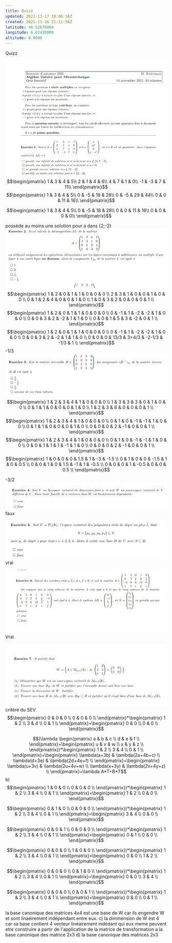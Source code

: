 ```yaml
---
title: Quizz
updated: 2021-11-17 10:06:10Z
created: 2021-11-16 21:11:56Z
latitude: 46.52670000
longitude: 6.62430000
altitude: 0.0000
---
```


Quizz

![a0a4e7c1d56c754c31a5a3d71d29eeca.png](../../_resources/a0a4e7c1d56c754c31a5a3d71d29eeca.png)
$$\begin{pmatrix}
1 & 3 & 4 & 5\\
2 & 1 & 4 & 6\\
4 & 7 & 1 & 0\\
-1 & -3 & 7 & 11\\
\end{pmatrix}$$
$$\begin{pmatrix}
1 & 3 & 4 & 5\\
0 & -5 & 18 & 28\\
0 & -5 & 29 & 44\\
0 & 0 & 11 & 16\\
\end{pmatrix}$$ 

$$\begin{pmatrix}
1 & 3 & 4 & 5\\
0 & -5 & 18 & 28\\
0 & 0 & 11 & 16\\
0 & 0 & 0 & 0\\
\end{pmatrix}$$ 

possède au moins une solution pour a dans {2;-2}
![844eae240ebd62aea50720e80fc43c2e.png](../../_resources/844eae240ebd62aea50720e80fc43c2e.png)
$$\begin{pmatrix}
1 & 2 & 0 & 1 & 1 & 0 & 0 & 0 \\
2 & 3 & 1 & 0 & 0 & 1 & 0 & 0 \\
0 & 1 & 2 & 4 & 0 & 0 & 1 & 0 \\
1 & 0 & 3 & 2 & 0 & 0 & 0 & 1 \\
\end{pmatrix}$$ 
$$\begin{pmatrix}
1 & 2 & 0 & 1 & 1 & 0 & 0 & 0 \\
0 & -1 & 1 & -2 & -2 & 1 & 0 & 0 \\
0 & 0 & 3 & 2 & -2 & 1 & 1 & 0 \\
0 & 0 & 1 & 5 & 3 & -2 & 0 & 1 \\
\end{pmatrix}$$ 
$$\begin{pmatrix}
1 & 2 & 0 & 1 & 1 & 0 & 0 & 0 \\
0 & -1 & 1 & -2 & -2 & 1 & 0 & 0 \\
0 & 0 & 3 & 2 & -2 & 1 & 1 & 0 \\
0 & 0 & 0 & 13/3 & 3+4/3 & -2-1/3 & -1/3 & 1 \\
\end{pmatrix}$$
-1/3
![7693b132af5d591ff9bb52bd1125b800.png](../../_resources/7693b132af5d591ff9bb52bd1125b800.png)
$$\begin{pmatrix}
1 & 2 & 3 & 4 & 1 & 0 & 0 & 0 \\
1 & 3 & 3 & 3 & 0 & 1 & 0 & 0 \\
0 & 1 & 1 & 0 & 0 & 0 & 1 & 0 \\
1 & 2 & 3 & 6 & 0 & 0 & 0 & 1 \\
\end{pmatrix}$$ 
$$\begin{pmatrix}
1 & 2 & 3 & 4 & 1 & 0 & 0 & 0 \\
0 & 1 & 0 & -1 & -1 & 1 & 0 & 0 \\
0 & 1 & 1 & 0 & 0 & 0 & 1 & 0 \\
0 & 0 & 0 & 2 & -1 & 0 & 0 & 1 \\
\end{pmatrix}$$
$$\begin{pmatrix}
1 & 2 & 3 & 4  & 1 & 0 & 0 & 0 \\
0 & 1 & 0 & -1 & -1 & 1 & 0 & 0 \\
0 & 0 & 1 & 1  & 1 & -1 & 1 & 0 \\
0 & 0 & 0 & 2  & -1 & 0 & 0 & 1 \\
\end{pmatrix}$$ 
$$\begin{pmatrix}
1 & 0 & 0 & 0  & 1.5 & 1 & -3 & -1.5 \\
0 & 1 & 0 & 0 & -1.5 & 1 & 0 & 0.5 \\
0 & 0 & 1 & 0  & 1.5 & -1 & 1 & -0.5 \\
0 & 0 & 0 & 1  & -0.5 & 0 & 0 & 0.5 \\
\end{pmatrix}$$ 

-3/2
![80262cc8dd49e917a65a1ed45bef7fe5.png](../../_resources/80262cc8dd49e917a65a1ed45bef7fe5.png)
faux

![7550aa837d9edb9035890c9f798b8b21.png](../../_resources/7550aa837d9edb9035890c9f798b8b21.png)
vrai

![2250aba0d11ef39d616dedefbb636e52.png](../../_resources/2250aba0d11ef39d616dedefbb636e52.png)
Vrai

![8aef4be6b78a87f6dc920b49981e39be.png](../../_resources/8aef4be6b78a87f6dc920b49981e39be.png)
critère du SEV
$$\begin{pmatrix}
0 & 0 & 0 \\
0 & 0 & 0 \\
\end{pmatrix}*\begin{pmatrix}
1 & 2 \\
3 & 4 \\
0 & 1 \\
\end{pmatrix}=\begin{pmatrix}
0 & 0 \\
0 & 0 \\
\end{pmatrix}$$

$$(\lambda \begin{pmatrix}
a & b & c \\
d & e & f \\
\end{pmatrix}+\begin{pmatrix}
u & v & w \\
x & y & z \\
\end{pmatrix})*\begin{pmatrix}
1 & 2 \\
3 & 4 \\
0 & 1 \\
\end{pmatrix}=\begin{pmatrix}
\lambda(a+3b) & \lambda(2a+4b+c) \\
\lambda(d+3e) &  \lambda(2d+4e+f) \\
\end{pmatrix}+\begin{pmatrix}
\lambda(u+3v) & \lambda(2u+4v+w) \\
\lambda(x+3y) &  \lambda(2x+4y+z) \\
\end{pmatrix}=\lambda A*T+B*T$$
b)
$$\begin{pmatrix}
1 & 0 & 0 \\
0 & 0 & 0 \\
\end{pmatrix})*\begin{pmatrix}
1 & 2 \\
3 & 4 \\
0 & 1 \\
\end{pmatrix}=\begin{pmatrix}
1 & 2 \\
0 &  0 \\
\end{pmatrix}$$

$$\begin{pmatrix}
0 & 1 & 0 \\
0 & 0 & 0 \\
\end{pmatrix})*\begin{pmatrix}
1 & 2 \\
3 & 4 \\
0 & 1 \\
\end{pmatrix}=\begin{pmatrix}
3 & 4 \\
0 &  0 \\
\end{pmatrix}$$

$$\begin{pmatrix}
0 & 0 & 1 \\
0 & 0 & 0 \\
\end{pmatrix})*\begin{pmatrix}
1 & 2 \\
3 & 4 \\
0 & 1 \\
\end{pmatrix}=\begin{pmatrix}
0 & 1 \\
0 &  0 \\
\end{pmatrix}$$

$$\begin{pmatrix}
0 & 0 & 0 \\
1 & 0 & 0 \\
\end{pmatrix})*\begin{pmatrix}
1 & 2 \\
3 & 4 \\
0 & 1 \\
\end{pmatrix}=\begin{pmatrix}
0 & 0 \\
1 & 2 \\
\end{pmatrix}$$

$$\begin{pmatrix}
0 & 0 & 0 \\
0 & 1 & 0 \\
\end{pmatrix})*\begin{pmatrix}
1 & 2 \\
3 & 4 \\
0 & 1 \\
\end{pmatrix}=\begin{pmatrix}
0 & 0 \\
3 & 4 \\
\end{pmatrix}$$

$$\begin{pmatrix}
0 & 0 & 0 \\
0 & 0 & 1 \\
\end{pmatrix})*\begin{pmatrix}
1 & 2 \\
3 & 4 \\
0 & 1 \\
\end{pmatrix}=\begin{pmatrix}
0 & 0 \\
0 &  1 \\
\end{pmatrix}$$


la base canonique des matrices 4x4 est une base de W
car ils engendre W et sont linaéirement indépendant entre eux.
c)
la dimmension de W est 4 car sa base contient 4 vecteur linéairement indédant qui eux meme peuvent etre construire a partir de l'application de la matrice de transformation a la base canonique des matrice 2x3
d)
la base canonique des matrices 2x3